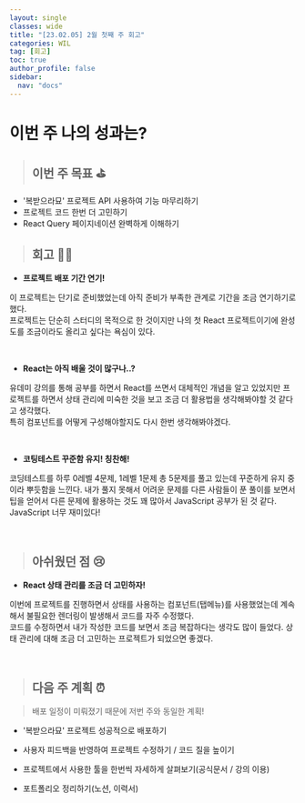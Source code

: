 ```yaml
---
layout: single
classes: wide
title: "[23.02.05] 2월 첫째 주 회고"
categories: WIL
tag: [회고]
toc: true
author_profile: false
sidebar:
  nav: "docs"
---
```


# 이번 주 나의 성과는?

> ## 이번 주 목표 ⛳️

- '복받으라묘' 프로젝트 API 사용하여 기능 마무리하기
- 프로젝트 코드 한번 더 고민하기
- React Query 페이지네이션 완벽하게 이해하기

> ## 회고 🧑‍💻

- **프로젝트 배포 기간 연기!**

이 프로젝트는 단기로 준비했었는데 아직 준비가 부족한 관계로 기간을 조금 연기하기로 했다.<br/>
프로젝트는 단순히 스터디의 목적으로 한 것이지만 나의 첫 React 프로젝트이기에 완성도를 조금이라도 올리고 싶다는 욕심이 있다.

<br/>

- **React는 아직 배울 것이 많구나..?**

유데미 강의를 통해 공부를 하면서 React를 쓰면서 대체적인 개념을 알고 있었지만 프로젝트를 하면서 상태 관리에 미숙한 것을 보고 조금 더 활용법을 생각해봐야할 것 같다고 생각했다.<br/>
특히 컴포넌트를 어떻게 구성해야할지도 다시 한번 생각해봐야겠다.

<br/>

- **코팅테스트 꾸준함 유지! 칭찬해!**

코딩테스트를 하루 0레벨 4문제, 1레벨 1문제 총 5문제를 풀고 있는데 꾸준하게 유지 중이라 뿌듯함을 느낀다. 내가 풀지 못해서 어려운 문제를 다른 사람들이 푼 풀이를 보면서 팁을 얻어서 다른 문제에 활용하는 것도 꽤 많아서 JavaScript 공부가 된 것 같다. JavaScript 너무 재미있다!

<br/>

> ## 아쉬웠던 점 😢

- **React 상태 관리를 조금 더 고민하자!**

이번에 프로젝트를 진행하면서 상태를 사용하는 컴포넌트(탭메뉴)를 사용했었는데 계속해서 불필요한 렌더링이 발생해서 코드를 자주 수정했다.<br/>
코드를 수정하면서 내가 작성한 코드를 보면서 조금 복잡하다는 생각도 많이 들었다. 상태 관리에 대해 조금 더 고민하는 프로젝트가 되었으면 좋겠다.

<br/>

> ## 다음 주 계획 ⏰

> 배포 일정이 미뤄졌기 때문에 저번 주와 동일한 계획!

- '복받으라묘' 프로젝트 성공적으로 배포하기

- 사용자 피드백을 반영하여 프로젝트 수정하기 / 코드 질을 높이기

- 프로젝트에서 사용한 툴을 한번씩 자세하게 살펴보기(공식문서 / 강의 이용)

- 포트폴리오 정리하기(노션, 이력서)
